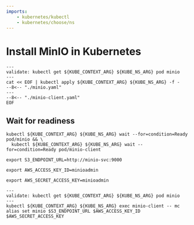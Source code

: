 ```yaml
---
imports:
    - kubernetes/kubectl
    - kubernetes/choose/ns
---
```


# Install MinIO in Kubernetes

```shell
---
validate: kubectl get ${KUBE_CONTEXT_ARG} ${KUBE_NS_ARG} pod minio
---
cat << EOF | kubectl apply ${KUBE_CONTEXT_ARG} ${KUBE_NS_ARG} -f -
--8<-- "./minio.yaml"
---
--8<-- "./minio-client.yaml"
EOF
```

## Wait for readiness

```shell
kubectl ${KUBE_CONTEXT_ARG} ${KUBE_NS_ARG} wait --for=condition=Ready pod/minio && \
  kubectl ${KUBE_CONTEXT_ARG} ${KUBE_NS_ARG} wait --for=condition=Ready pod/minio-client
```

```shell
export S3_ENDPOINT_URL=http://minio-svc:9000
```

```shell
export AWS_ACCESS_KEY_ID=minioadmin
```

```shell
export AWS_SECRET_ACCESS_KEY=minioadmin
```

```shell
---
validate: kubectl get ${KUBE_CONTEXT_ARG} ${KUBE_NS_ARG} pod minio
---
kubectl ${KUBE_CONTEXT_ARG} ${KUBE_NS_ARG} exec minio-client -- mc alias set minio $S3_ENDPOINT_URL $AWS_ACCESS_KEY_ID $AWS_SECRET_ACCESS_KEY
```

